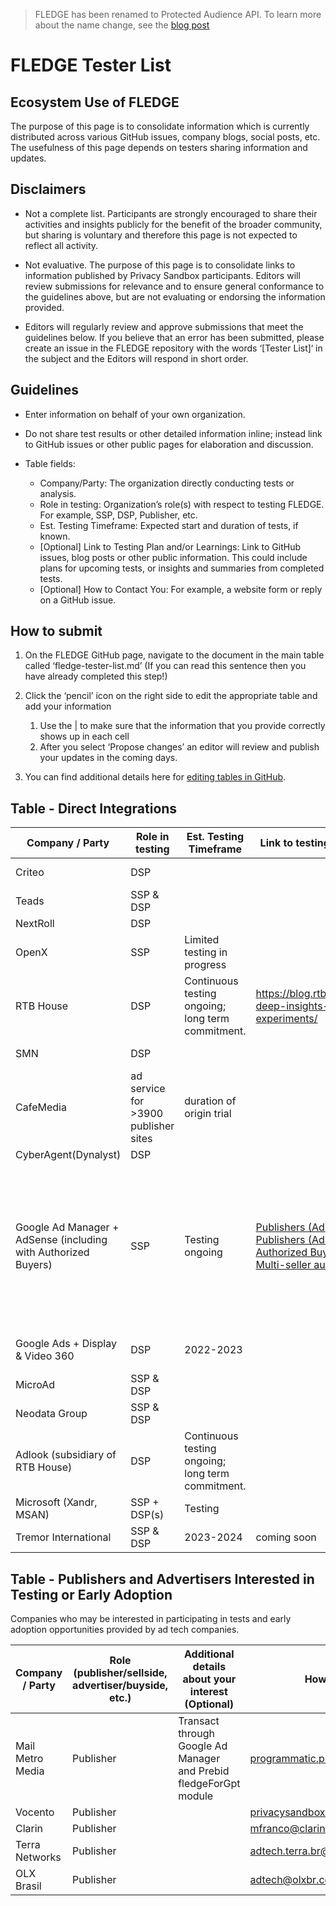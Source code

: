 > FLEDGE has been renamed to Protected Audience API. To learn more about the name change, see the [blog post](https://privacysandbox.com/intl/en_us/news/protected-audience-api-our-new-name-for-fledge)

# FLEDGE Tester List

## Ecosystem Use of FLEDGE

The purpose of this page is to consolidate information which is currently distributed across various GitHub issues, company blogs, social posts, etc.
The usefulness of this page depends on testers sharing information and updates.

## Disclaimers

- Not a complete list. Participants are strongly encouraged to share their activities and insights publicly for the benefit of the broader community, but sharing is voluntary and therefore this page is not expected to reflect all activity.

- Not evaluative. The purpose of this page is to consolidate links to information published by Privacy Sandbox participants. Editors will review submissions for relevance and to ensure general conformance to the guidelines above, but are not evaluating or endorsing the information provided.

- Editors will regularly review and approve submissions that meet the guidelines below. If you believe that an error has been submitted, please create an issue in the FLEDGE repository with the words ‘[Tester List]‘ in the subject and the Editors will respond in short order.

## Guidelines

- Enter information on behalf of your own organization.

- Do not share test results or other detailed information inline; instead link to GitHub issues or other public pages for elaboration and discussion.

- Table fields:
    - Company/Party: The organization directly conducting tests or analysis.
    - Role in testing: Organization’s role(s) with respect to testing FLEDGE. For example, SSP, DSP, Publisher, etc.
    - Est. Testing Timeframe: Expected start and duration of tests, if known.
    - [Optional] Link to Testing Plan and/or Learnings: Link to GitHub issues, blog posts or other public information.  This could include plans for upcoming tests, or insights and summaries from completed tests.
    - [Optional] How to Contact You: For example, a website form or reply on a GitHub issue.

## How to submit

1. On the FLEDGE GitHub page, navigate to the document in the main table called ‘fledge-tester-list.md’ (If you can read this sentence then you have already completed this step!)

1. Click the ‘pencil’ icon on the right side to edit the appropriate table and add your information
    1. Use the | to make sure that the information that you provide correctly shows up in each cell
    1. After you select ‘Propose changes’ an editor will review and publish your updates in the coming days.

1. You can find additional details here for [editing tables in GitHub](https://docs.github.com/en/get-started/writing-on-github/working-with-advanced-formatting/organizing-information-with-tables).

## Table - Direct Integrations

| Company / Party | Role in testing | Est. Testing Timeframe | Link to testing plan and/or learnings | How to contact you |
| --------------- | --------------- | ---------------------- | ------------------------------------- | ------------------ |
| Criteo | DSP | | | privacy-sandbox-testing@criteo.com |
| Teads | SSP & DSP | | | privacysandbox@teads.com |
| NextRoll | DSP | | | privacysandbox@nextroll.com |
| OpenX | SSP | Limited testing in progress | | joel.meyer@openx.com |
| RTB House | DSP | Continuous testing ongoing; long term commitment. | https://blog.rtbhouse.com/whitepaper-deep-insights-from-early-fledge-experiments/ | privacysandbox@rtbhouse.com |
| SMN | DSP | | | privacy-sandbox-testing@so-netmedia.jp |
| CafeMedia | ad service for >3900 publisher sites | duration of origin trial | | dmarti@cafemedia.com |
| CyberAgent(Dynalyst) | DSP | | | privacysandbox@cyberagent.co.jp |
| Google Ad Manager + AdSense (including with Authorized Buyers) | SSP | Testing ongoing | [Publishers (Ad Manager)](https://support.google.com/admanager/answer/12052605?hl=en) <br/> [Publishers (AdSense)](https://support.google.com/adsense/answer/12570693)  <br/> [Authorized Buyers (DSPs)](https://developers.google.com/authorized-buyers/rtb/fledge-origin-trial#onboarding) <br/> [Multi-seller auction support](https://github.com/google/ads-privacy/tree/master/proposals/fledge-multiple-seller-testing) | Publishers with questions should reach out via their account manager directly, or via our [support channels](https://support.google.com/admanager/gethelp).<br/><br/>Authorized Buyers (DSPs) interested in testing should follow the steps listed in the [onboarding guide](https://developers.google.com/authorized-buyers/rtb/fledge-origin-trial#onboarding).<br/><br/>For technical questions on the experimental GPT API for multi-seller auctions, reach out via the “send feedback” button on the [GPT developer site](https://developers.google.com/publisher-tag/reference).| 
| Google Ads + Display & Video 360 | DSP | 2022-2023 | | Advertisers with questions can reach out via their account manager, or directly via this [form](https://docs.google.com/forms/d/1es8wVNYKD2PStYzE8atqZv4OJr3tuavWNMkmVcWRFQI/viewform?ts=63570235&edit_requested=true).| 
| MicroAd | SSP & DSP | | | privacysandbox@microad.co.jp |
| Neodata Group | SSP & DSP | | | privacysandbox@neodatagroup.com |
| Adlook (subsidiary of RTB House) | DSP | Continuous testing ongoing; long term commitment. | | privacysandbox@adlook.com |
| Microsoft (Xandr, MSAN) | SSP + DSP(s) | Testing | | privacy_sandbox@microsoft.com |
| Tremor International | SSP & DSP| 2023-2024 | coming soon | subhag.oak@amobee.com |

## Table - Publishers and Advertisers Interested in Testing or Early Adoption
Companies who may be interested in participating in tests and early adoption opportunities provided by ad tech companies.

| Company / Party | Role (publisher/sellside, advertiser/buyside, etc.) | Additional details about your interest (Optional) | How to contact you |
| --------------- | --------------------------------------------------- | ------------------------------------------------- | ------------------ |
| Mail Metro Media | Publisher | Transact through Google Ad Manager and Prebid fledgeForGpt module | programmatic.platforms@assocnews.co.uk |
| Vocento | Publisher | | privacysandbox@vocento.com |
| Clarin | Publisher | | mfranco@clarin.com |
| Terra Networks | Publisher | | adtech.terra.br@telefonica.com |
| OLX Brasil | Publisher | | adtech@olxbr.com |

